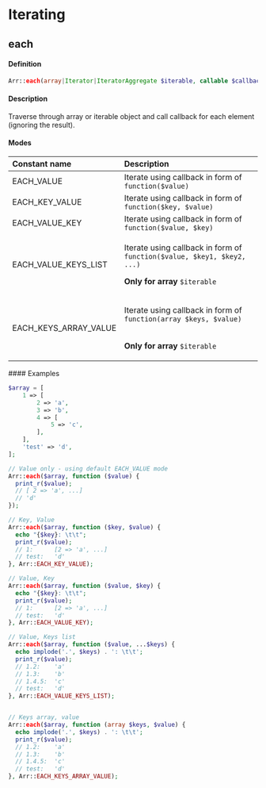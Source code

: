 # Iterating

## each

#### Definition

```php
Arr::each(array|Iterator|IteratorAggregate $iterable, callable $callback, int $mode = self::EACH_VALUE): array|Iterator|IteratorAggregate
```

#### Description

Traverse through array or iterable object and call callback for each element \(ignoring the result\).

#### Modes

<table>
  <thead>
    <tr>
      <th style="text-align:left">Constant name</th>
      <th style="text-align:left">Description</th>
    </tr>
  </thead>
  <tbody>
    <tr>
      <td style="text-align:left">EACH_VALUE</td>
      <td style="text-align:left">Iterate using callback in form of <code>function($value)</code>
      </td>
    </tr>
    <tr>
      <td style="text-align:left">EACH_KEY_VALUE</td>
      <td style="text-align:left">Iterate using callback in form of <code>function($key, $value)</code>
      </td>
    </tr>
    <tr>
      <td style="text-align:left">EACH_VALUE_KEY</td>
      <td style="text-align:left">Iterate using callback in form of <code>function($value, $key)</code>
      </td>
    </tr>
    <tr>
      <td style="text-align:left">EACH_VALUE_KEYS_LIST</td>
      <td style="text-align:left">
        <p>Iterate using callback in form of <code>function($value, $key1, $key2, ...)</code>
          <br
          />
        </p>
        <p><b>Only for array</b>  <code>$iterable</code>
        </p>
      </td>
    </tr>
    <tr>
      <td style="text-align:left">EACH_KEYS_ARRAY_VALUE</td>
      <td style="text-align:left">
        <p>Iterate using callback in form of <code>function(array $keys, $value)</code>
        </p>
        <p><b><br />Only for array</b>  <code>$iterable</code>
        </p>
      </td>
    </tr>
  </tbody>
</table>#### Examples

```php
$array = [
    1 => [
        2 => 'a',
        3 => 'b',
        4 => [
            5 => 'c',
        ],
    ],
    'test' => 'd',
];

// Value only - using default EACH_VALUE mode
Arr::each($array, function ($value) {
  print_r($value);
  // [ 2 => 'a', ...]
  // 'd'
});

// Key, Value
Arr::each($array, function ($key, $value) {
  echo "{$key}: \t\t";
  print_r($value);
  // 1:      [2 => 'a', ...]
  // test:   'd'
}, Arr::EACH_KEY_VALUE);

// Value, Key
Arr::each($array, function ($value, $key) {
  echo "{$key}: \t\t";
  print_r($value);
  // 1:      [2 => 'a', ...]
  // test:   'd'
}, Arr::EACH_VALUE_KEY);

// Value, Keys list
Arr::each($array, function ($value, ...$keys) {
  echo implode('.', $keys) . ': \t\t';
  print_r($value);
  // 1.2:    'a'
  // 1.3:    'b'
  // 1.4.5:  'c'
  // test:   'd'
}, Arr::EACH_VALUE_KEYS_LIST);


// Keys array, value
Arr::each($array, function (array $keys, $value) {
  echo implode('.', $keys) . ': \t\t';
  print_r($value);
  // 1.2:    'a'
  // 1.3:    'b'
  // 1.4.5:  'c'
  // test:   'd'
}, Arr::EACH_KEYS_ARRAY_VALUE);
```

